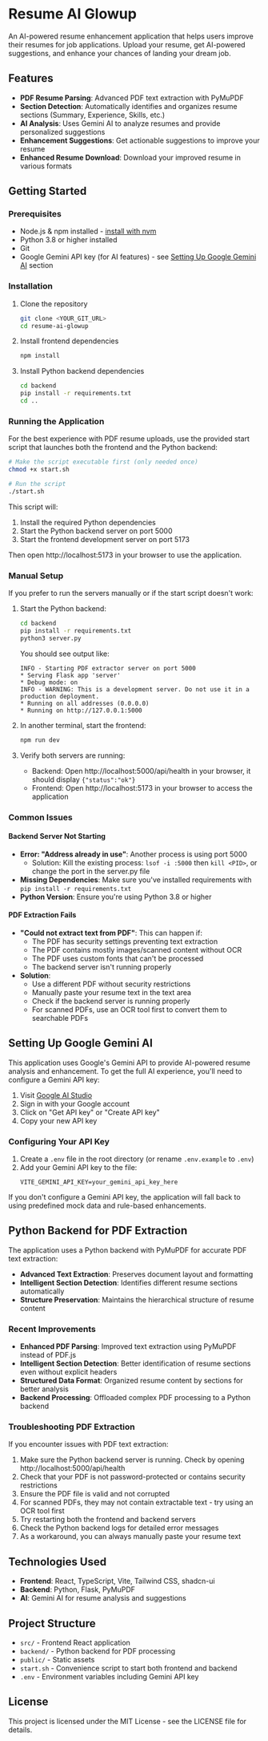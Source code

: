 # Resume AI Glowup

An AI-powered resume enhancement application that helps users improve their resumes for job applications. Upload your resume, get AI-powered suggestions, and enhance your chances of landing your dream job.

## Features

- **PDF Resume Parsing**: Advanced PDF text extraction with PyMuPDF
- **Section Detection**: Automatically identifies and organizes resume sections (Summary, Experience, Skills, etc.)
- **AI Analysis**: Uses Gemini AI to analyze resumes and provide personalized suggestions
- **Enhancement Suggestions**: Get actionable suggestions to improve your resume
- **Enhanced Resume Download**: Download your improved resume in various formats

## Getting Started

### Prerequisites

- Node.js & npm installed - [install with nvm](https://github.com/nvm-sh/nvm#installing-and-updating)
- Python 3.8 or higher installed
- Git
- Google Gemini API key (for AI features) - see [Setting Up Google Gemini AI](#setting-up-google-gemini-ai) section

### Installation

1. Clone the repository

   ```sh
   git clone <YOUR_GIT_URL>
   cd resume-ai-glowup
   ```

2. Install frontend dependencies

   ```sh
   npm install
   ```

3. Install Python backend dependencies
   ```sh
   cd backend
   pip install -r requirements.txt
   cd ..
   ```

### Running the Application

For the best experience with PDF resume uploads, use the provided start script that launches both the frontend and the Python backend:

```bash
# Make the script executable first (only needed once)
chmod +x start.sh

# Run the script
./start.sh
```

This script will:

1. Install the required Python dependencies
2. Start the Python backend server on port 5000
3. Start the frontend development server on port 5173

Then open http://localhost:5173 in your browser to use the application.

### Manual Setup

If you prefer to run the servers manually or if the start script doesn't work:

1. Start the Python backend:

   ```bash
   cd backend
   pip install -r requirements.txt
   python3 server.py
   ```

   You should see output like:

   ```
   INFO - Starting PDF extractor server on port 5000
   * Serving Flask app 'server'
   * Debug mode: on
   INFO - WARNING: This is a development server. Do not use it in a production deployment.
   * Running on all addresses (0.0.0.0)
   * Running on http://127.0.0.1:5000
   ```

2. In another terminal, start the frontend:

   ```bash
   npm run dev
   ```

3. Verify both servers are running:
   - Backend: Open http://localhost:5000/api/health in your browser, it should display `{"status":"ok"}`
   - Frontend: Open http://localhost:5173 in your browser to access the application

### Common Issues

#### Backend Server Not Starting

- **Error: "Address already in use"**: Another process is using port 5000
  - Solution: Kill the existing process: `lsof -i :5000` then `kill <PID>`, or change the port in the server.py file
- **Missing Dependencies**: Make sure you've installed requirements with `pip install -r requirements.txt`
- **Python Version**: Ensure you're using Python 3.8 or higher

#### PDF Extraction Fails

- **"Could not extract text from PDF"**: This can happen if:
  - The PDF has security settings preventing text extraction
  - The PDF contains mostly images/scanned content without OCR
  - The PDF uses custom fonts that can't be processed
  - The backend server isn't running properly
- **Solution**:
  - Use a different PDF without security restrictions
  - Manually paste your resume text in the text area
  - Check if the backend server is running properly
  - For scanned PDFs, use an OCR tool first to convert them to searchable PDFs

## Setting Up Google Gemini AI

This application uses Google's Gemini API to provide AI-powered resume analysis and enhancement. To get the full AI experience, you'll need to configure a Gemini API key:

1. Visit [Google AI Studio](https://makersuite.google.com/app/apikey)
2. Sign in with your Google account
3. Click on "Get API key" or "Create API key"
4. Copy your new API key

### Configuring Your API Key

1. Create a `.env` file in the root directory (or rename `.env.example` to `.env`)
2. Add your Gemini API key to the file:
   ```
   VITE_GEMINI_API_KEY=your_gemini_api_key_here
   ```

If you don't configure a Gemini API key, the application will fall back to using predefined mock data and rule-based enhancements.

## Python Backend for PDF Extraction

The application uses a Python backend with PyMuPDF for accurate PDF text extraction:

- **Advanced Text Extraction**: Preserves document layout and formatting
- **Intelligent Section Detection**: Identifies different resume sections automatically
- **Structure Preservation**: Maintains the hierarchical structure of resume content

### Recent Improvements

- **Enhanced PDF Parsing**: Improved text extraction using PyMuPDF instead of PDF.js
- **Intelligent Section Detection**: Better identification of resume sections even without explicit headers
- **Structured Data Format**: Organized resume content by sections for better analysis
- **Backend Processing**: Offloaded complex PDF processing to a Python backend

### Troubleshooting PDF Extraction

If you encounter issues with PDF text extraction:

1. Make sure the Python backend server is running. Check by opening http://localhost:5000/api/health
2. Check that your PDF is not password-protected or contains security restrictions
3. Ensure the PDF file is valid and not corrupted
4. For scanned PDFs, they may not contain extractable text - try using an OCR tool first
5. Try restarting both the frontend and backend servers
6. Check the Python backend logs for detailed error messages
7. As a workaround, you can always manually paste your resume text

## Technologies Used

- **Frontend**: React, TypeScript, Vite, Tailwind CSS, shadcn-ui
- **Backend**: Python, Flask, PyMuPDF
- **AI**: Gemini AI for resume analysis and suggestions

## Project Structure

- `src/` - Frontend React application
- `backend/` - Python backend for PDF processing
- `public/` - Static assets
- `start.sh` - Convenience script to start both frontend and backend
- `.env` - Environment variables including Gemini API key

## License

This project is licensed under the MIT License - see the LICENSE file for details.
